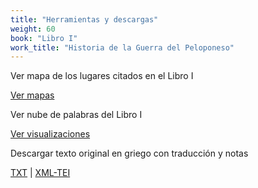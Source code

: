 ```yaml
---
title: "Herramientas y descargas"
weight: 60
book: "Libro I"
work_title: "Historia de la Guerra del Peloponeso"
---
```

Ver mapa de los lugares citados en el Libro I

[Ver mapas](../mapas/)

Ver nube de palabras del Libro I

[Ver visualizaciones](../visualizaciones/)

Descargar texto original en griego con traducción y notas

<a href="https://corpusabierto.com/libros/guerra-del-peloponeso/formatos/tucidides/lib1/txt/01_prologo-cap-1.txt" target="_blank">TXT</a> | <a href="https://corpusabierto.com/libros/guerra-del-peloponeso/formatos/tucidides/lib1/xml-tei/01_prologo-cap-1.xml" target="_blank">XML-TEI</a>